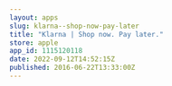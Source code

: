 ```yaml
---
layout: apps
slug: klarna--shop-now-pay-later
title: "Klarna | Shop now. Pay later."
store: apple
app_id: 1115120118
date: 2022-09-12T14:52:15Z
published: 2016-06-22T13:33:00Z
---
```

